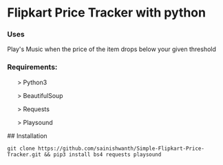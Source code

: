 <h1>Flipkart Price Tracker with python</h1>

<h3>Uses</h3>
       <p> Play's Music when the price of the item drops below your given threshold</p>

<h3>Requirements:</h3>
<p>
      <ol> > Python3 </ol>
      <ol> > BeautifulSoup </ol>
      <ol> > Requests </ol>
      <ol> > Playsound </ol>
</p>
## Installation
 
    git clone https://github.com/sainishwanth/Simple-Flipkart-Price-Tracker.git && pip3 install bs4 requests playsound

